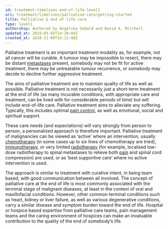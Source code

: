 ```yaml
---
id: treatment-timelines-end-of-life-level1
uri: treatment/timelines/palliative-care/getting-started
title: Palliative & end of life care
type: level1
authorship: Authored by Angelika Sebald and David A. Mitchell
updated_at: 2019-03-02T14:10:44Z
created_at: 2018-11-09T15:11:48Z
---
```


<p>Palliative treatment is an important treatment modality as, for
    example, not all cancer will be curable. A tumour may be
    impossible to resect, there may be distant <a href="/diagnosis/a-z/tumour/metastases">metastases</a>    present, somebody may not be fit for active treatment, there
    may be untreatable tumour recurrence, or somebody may decide
    to decline further aggressive treatment.</p>
<p>The aims of palliative treatment are to maintain quality of life
    as well as possible. Palliative treatment is not necessarily
    just a short-term treatment at the end of life (as many incurable
    conditions, with appropriate care and treatment, can be lived
    with for considerable periods of time) but will include end-of-life
    care. Palliative treatment aims to alleviate any suffering.
    Typically, this includes optimal <a href="/treatment/other/medication/pain">pain control</a>,
    as well as emotional, social and spiritual support.</p>
<p>These care needs (and expectations) will vary strongly from person
    to person, a personalized approach is therefore important.
    Palliative treatment of malignancies can be viewed as ‘active’
    where an intervention, usually <a href="/treatment/chemotherapy">chemotherapy</a>    (in some cases up to six lines of chemotherapy are tried),
    <a href="/treatment/other/new-developments/immunotherapies">immunotherapy</a>,
    or very limited <a href="/treatment/radiotherapy">radiotherapy</a>    (for example, localised low-dose radiotherapy to spinal metastases
    to relieve both <a href="/treatment/other/medication/pain/more-info">pain</a>    and spinal cord compression) are used, or as ‘best supportive
    care’ where no active intervention is used.</p>
<p>The approach is similar to treatment with curative intent, in
    being team based, with good communication between all involved.
    The concept of palliative care at the end of life is most
    commonly associated with the terminal stage of malignant
    diseases, at least in the context of oral and maxillofacial
    conditions. However, other common terminal conditions such
    as heart, kidney or liver failure, as well as various degenerative
    conditions, carry a similar disease and symptom burden toward
    the end of life. Hospital or hospice based expertise from
    palliative care teams, pain management teams and the caring
    environment of hospices can make an invaluable contribution
    to the quality of the end of somebody’s life.</p>
